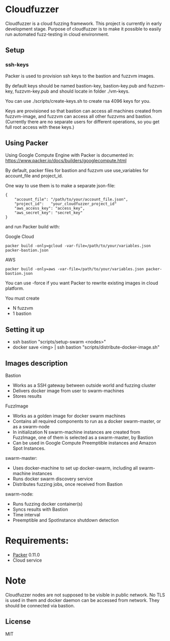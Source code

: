 # Cloudfuzzer

Cloudfuzzer is a cloud fuzzing framework. This project is currently in early development stage. Purpose of cloudfuzzer is to make it possible to easily run automated fuzz-testing in cloud environment.

## Setup

### ssh-keys

Packer is used to provision ssh keys to the bastion and fuzzvm images.

By default keys should be named bastion-key, bastion-key.pub and fuzzvm-key, fuzzvm-key.pub and should locate in folder ./vm-keys.

You can use ./scripts/create-keys.sh to create rsa 4096 keys for you.

Keys are provisioned so that bastion can access all machines created from fuzzvm-image, and fuzzvm can access all other fuzzvms and bastion.
(Currently there are no separate users for different operations, so you get full root access with these keys.)

## Using Packer

Using Google Compute Engine with Packer is documented in: https://www.packer.io/docs/builders/googlecompute.html

By default, packer files for bastion and fuzzvm use use_variables for account_file and project_id.

One way to use them is to make a separate json-file:
```
{
    "account_file":	"/path/to/your/account_file.json",
    "project_id":	"your_cloudfuzzer_project_id"
    "aws_access_key": "access_key",
    "aws_secret_key": "secret_key"
}
```

and run Packer build with:

Google Cloud
```
packer build -only=gcloud -var-file=/path/to/your/variables.json packer-bastion.json
```

AWS
```
packer build -only=aws -var-file=/path/to/your/variables.json packer-bastion.json
```

You can use -force if you want Packer to rewrite existing images in cloud platform.

You must create
* N fuzzvm
* 1 bastion


## Setting it up

* ssh bastion "scripts/setup-swarm &lt;nodes&gt;"
* docker save &lt;img&gt; | ssh bastion "scripts/distribute-docker-image.sh"

## Images description

Bastion
* Works as a SSH gateway between outside world and fuzzing cluster
* Delivers docker image from user to swarm-machines
* Stores results

FuzzImage
* Works as a golden image for docker swarm machines
* Contains all required components to run as a docker swarm-master, or as a swarm-node
* In initialization N swarm-machine instances are created from FuzzImage, one of them is selected as a swarm-master, by Bastion
* Can be used in Google Compute Preemptible instances and Amazon Spot Instances.

swarm-master:
* Uses docker-machine to set up docker-swarm, including all swarm-machine instances
* Runs docker swarm discovery service
* Distributes fuzzing jobs, once received from Bastion

swarm-node:
* Runs fuzzing docker container(s)
* Syncs results with Bastion
* Time interval
* Preemptible and SpotInstance shutdown detection

# Requirements:
* [Packer](https://www.packer.io/) 0.11.0
* Cloud service

# Note

Cloudfuzzer nodes are not supposed to be visible in public network. No TLS is used in them and docker daemon can be accessed from network. They should be connected via bastion.


License
----
MIT
